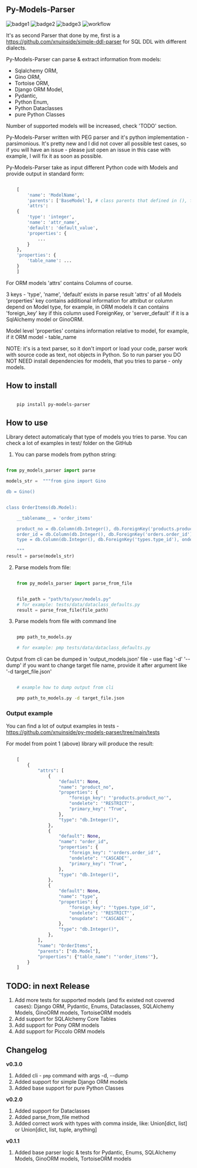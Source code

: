 ## Py-Models-Parser

![badge1](https://img.shields.io/pypi/v/py-models-parser) ![badge2](https://img.shields.io/pypi/l/py-models-parser) ![badge3](https://img.shields.io/pypi/pyversions/py-models-parser) ![workflow](https://github.com/xnuinside/py-models-parser/actions/workflows/main.yml/badge.svg)


It's as second Parser that done by me, first is a https://github.com/xnuinside/simple-ddl-parser for SQL DDL with different dialects.

Py-Models-Parser can parse & extract information from models:

- Sqlalchemy ORM,
- Gino ORM,
- Tortoise ORM,
- Django ORM Model,
- Pydantic,
- Python Enum,
- Python Dataclasses
- pure Python Classes

Number of supported models will be increased, check 'TODO' section.

Py-Models-Parser written with PEG parser and it's python implementation - parsimonious. It's pretty new and I did not cover all possible test cases, so if you will have an issue  - please just open an issue in this case with example, I will fix it as soon as possible.

Py-Models-Parser take as input different Python code with Models and provide output in standard form:

```python

    [
        'name': 'ModelName',
        'parents': ['BaseModel'], # class parents that defined in (), for example: `class MaterialType(str, Enum):` parents - str, Enum
        'attrs':
    {
        'type': 'integer',
        'name': 'attr_name',
        'default': 'default_value',
        'properties': {
            ...
        }
    },
    'properties': {
        'table_name': ...
    }
    ]
```

For ORM models 'attrs' contains Columns of course.

3 keys - 'type', 'name', 'default' exists in parse result 'attrs' of all Models
'properties' key contains additional information for attribut or column depend on Model type, for example, in ORM models it can contains 'foreign_key' key if this column used ForeignKey, or 'server_default' if it is a SqlAlchemy model or GinoORM.

Model level 'properties' contains information relative to model, for example, if it ORM model - table_name

NOTE: it's is a text parser, so it don't import or load your code, parser work with source code as text, not objects in Python. So to run parser you DO NOT NEED install dependencies for models, that you tries to parse - only models.

## How to install

```bash

    pip install py-models-parser

```

## How to use

Library detect automaticaly that type of models you tries to parse. You can check a lot of examples in test/ folder on the GitHub

1. You can parse models from python string:

```python

from py_models_parser import parse

models_str =  """from gino import Gino

db = Gino()


class OrderItems(db.Model):

    __tablename__ = 'order_items'

    product_no = db.Column(db.Integer(), db.ForeignKey('products.product_no'), ondelete="RESTRICT", primary_key=True)
    order_id = db.Column(db.Integer(), db.ForeignKey('orders.order_id'), ondelete="CASCADE", primary_key=True)
    type = db.Column(db.Integer(), db.ForeignKey('types.type_id'), ondelete="RESTRICT", onupdate="CASCADE")
    
    """
result = parse(models_str)

```

2. Parse models from file:

```python

    from py_models_parser import parse_from_file


    file_path = "path/to/your/models.py"
    # for example: tests/data/dataclass_defaults.py
    result = parse_from_file(file_path)
```

3. Parse models from file with command line

```bash

    pmp path_to_models.py 

    # for example: pmp tests/data/dataclass_defaults.py

```

Output from cli can be dumped in 'output_models.json' file - use flag '-d' '--dump' if you want to change target file name, provide it after argument like '-d target_file.json'

```bash

    # example how to dump output from cli

    pmp path_to_models.py -d target_file.json

```

### Output example

You can find a lot of output examples in tests - https://github.com/xnuinside/py-models-parser/tree/main/tests

For model from point 1 (above) library will produce the result:

```python

    [
        {
            "attrs": [
                {
                    "default": None,
                    "name": "product_no",
                    "properties": {
                        "foreign_key": "'products.product_no'",
                        "ondelete": '"RESTRICT"',
                        "primary_key": "True",
                    },
                    "type": "db.Integer()",
                },
                {
                    "default": None,
                    "name": "order_id",
                    "properties": {
                        "foreign_key": "'orders.order_id'",
                        "ondelete": '"CASCADE"',
                        "primary_key": "True",
                    },
                    "type": "db.Integer()",
                },
                {
                    "default": None,
                    "name": "type",
                    "properties": {
                        "foreign_key": "'types.type_id'",
                        "ondelete": '"RESTRICT"',
                        "onupdate": '"CASCADE"',
                    },
                    "type": "db.Integer()",
                },
            ],
            "name": "OrderItems",
            "parents": ["db.Model"],
            "properties": {"table_name": "'order_items'"},
        }
    ]
```

## TODO: in next Release

1. Add more tests for supported models (and fix existed not covered cases): Django ORM, Pydantic, Enums, Dataclasses, SQLAlchemy Models, GinoORM models, TortoiseORM models
2. Add support for SQLAlchemy Core Tables
3. Add support for Pony ORM models
4. Add support for Piccolo ORM models

## Changelog
**v0.3.0**
1. Added cli - `pmp` command with args -d, --dump  
2. Added support for simple Django ORM models
3. Added base support for pure Python Classes

**v0.2.0**
1. Added support for Dataclasses
2. Added parse_from_file method
3. Added correct work with types with comma inside, like: Union[dict, list] or Union[dict, list, tuple, anything] 

**v0.1.1**
1. Added base parser logic & tests for Pydantic, Enums, SQLAlchemy Models, GinoORM models, TortoiseORM models 
